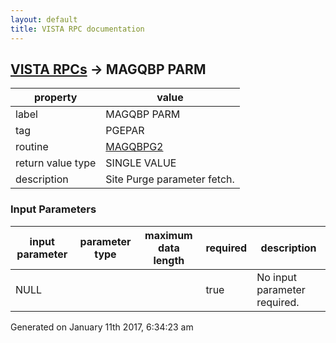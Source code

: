 ```yaml
---
layout: default
title: VISTA RPC documentation
---
```




## [VISTA RPCs](TableOfContent.md) &#8594; MAGQBP PARM 

 property | value 
--- | --- 
 label | MAGQBP PARM
 tag | PGEPAR
 routine | [MAGQBPG2](http://code.osehra.org/dox/Routine_MAGQBPG2_source.html)
 return value type | SINGLE VALUE
 description | Site Purge parameter fetch.

### Input Parameters

| input parameter | parameter type | maximum data length | required | description | 
| --- | --- | --- | --- | --- | 
| NULL |  |  | true | No input parameter required. | 




Generated on January 11th 2017, 6:34:23 am